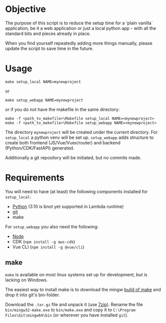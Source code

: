 # Objective

The purpose of this script is to reduce the setup time for a 'plain vanilla´ application, be it a web application or just a local python app - with all the standard bits and pieces already in place.

When you find yourself repeatedly adding more things manually, please update the script to save time in the future.

# Usage

```
make setup_local NAME=mynewproject
```
or
```
make setup_webapp NAME=mynewproject
```

or if you do not have the makefile in the same directory:
```
make -f <path_to_makefile>\Makefile setup_local NAME=<mynewproject>
make -f <path_to_makefile>\Makefile setup_webapp NAME=<mynewproject>
```

The directory `mynewproject` will be created under the current directory. For `setup_local` a python venv will be set up. `setup_webapp` adds structure to create both frontend (JS/Vue/Vuex/router) and backend (Python/CDK/FastAPI) generated.

Additionally a git repository will be initiated, but no commits made.

# Requirements
You will need to have (at least) the following components installed for `setup_local`:
* [Python](https://www.python.org/downloads/release/python-399/) (3.10 is bnot yet supported in Lambda runtime)
* [git](https://git-scm.com/downloads)
* make

For `setup_webapp` you also need the following:
* [Node](https://nodejs.org/en/download/)
* CDK (`npm install -g aws-cdk`)
* Vue CLI (`npm install -g @vue/cli`)

## make
`make` is available on most linux systems set up for development, but
is lacking on Windows.

The easiest way to install make is to download the mingw [build of make](https://sourceforge.net/projects/mingw/files/MinGW/Extension/make/mingw32-make-3.80-3/) and drop it into
git's bin-folder.

Download the `.tar.gz` file and unpack it (use [7zip](https://www.7-zip.org/download.html)). Rename the file `bin/mingw32-make.exe` to `bin/make.exe` and copy it to `C:\Program Files\Git\mingw64\bin` (or wherever you have installed `git`).

